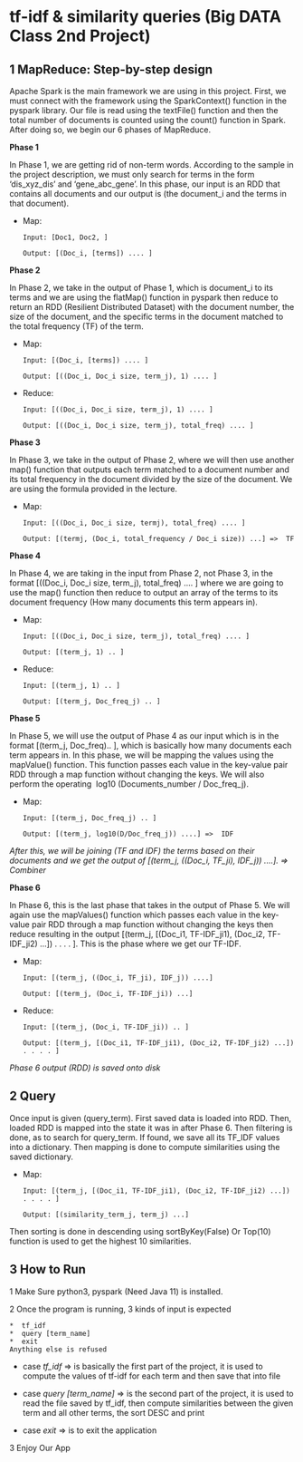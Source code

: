 # tf-idf & similarity queries (Big DATA Class 2nd Project)


## 1 MapReduce: Step-by-step design

Apache Spark is the main framework we are using in this project. First, we must connect with the framework using the SparkContext() function in the pyspark library. Our file is read using the textFile() function and then the total number of documents is counted using the count() function in Spark. After doing so, we begin our 6 phases of MapReduce.


**Phase 1**

In Phase 1, we are getting rid of non-term words. According to the sample in the project description, we must only search for terms in the form ‘dis_xyz_dis’ and
‘gene_abc_gene’. In this phase, our input is an RDD that contains all documents and our output is (the document_i and the terms in that document).

  * Map:
      
        Input: [Doc1, Doc2, ]
        
        Output: [(Doc_i, [terms]) .... ]


**Phase 2**

In Phase 2, we take in the output of Phase 1, which is document_i to its terms and we are using the flatMap() function in pyspark then reduce to return an RDD
(Resilient Distributed Dataset) with the document number, the size of the document, and the specific terms in the document matched to the total frequency (TF) of the term.

  * Map:
  
        Input: [(Doc_i, [terms]) .... ]
  
        Output: [((Doc_i, Doc_i size, term_j), 1) .... ]
  
  * Reduce:
    
        Input: [((Doc_i, Doc_i size, term_j), 1) .... ]
    
        Output: [((Doc_i, Doc_i size, term_j), total_freq) .... ]
 
 
**Phase 3**

In Phase 3, we take in the output of Phase 2, where we will then use another map() function that outputs each term matched to a document number and its total
frequency in the document divided by the size of the document. We are using the formula provided in the lecture.
  
  * Map:
    
        Input: [((Doc_i, Doc_i size, termj), total_freq) .... ]
    
        Output: [(termj, (Doc_i, total_frequency / Doc_i size)) ...] => ​ TF
    
    
**Phase 4**

In Phase 4, we are taking in the input from Phase 2, not Phase 3, in the format [((Doc_i, Doc_i size, term_j), total_freq) .... ] where we are going to use the map() function then reduce to output an array of the terms to its document frequency (How many documents this term appears in).

  * Map:
    
        Input: [((Doc_i, Doc_i size, term_j), total_freq) .... ]
    
        Output: [(term_j, 1) .. ]
  
  * Reduce:
    
        Input: [(term_j, 1) .. ]
    
        Output: [(term_j, Doc_freq_j) .. ]
    

**Phase 5**

In Phase 5, we will use the output of Phase 4 as our input which is in the format [(term_j, Doc_freq).. ], which is basically how many documents each term appears
in. In this phase, we will be mapping the values using the mapValue() function. This function passes each value in the key-value pair RDD through a map function
without changing the keys. We will also perform the operating ​ log10 (Documents_number / Doc_freq_j).
  
  * Map:

        Input: [(term_j, Doc_freq_j) .. ]
    
        Output: [(term_j, log10(D/Doc_freq_j)) ....] => ​ IDF


*After this, we will be joining (TF and IDF) the terms based on their documents and we get the output of [(term_j, ((Doc_i, TF_ji), IDF_j)) ....]. => Combiner*


**Phase 6**

In Phase 6, this is the last phase that takes in the output of Phase 5. We will again use the mapValues() function which passes each value in the key-value pair RDD through a map function without changing the keys then reduce resulting in the output [(term_j, [(Doc_i1, TF-IDF_ji1), (Doc_i2, TF-IDF_ji2) ...]) . . . . ]. This is the phase where we get our TF-IDF.

  * Map:
    
        Input: [(term_j, ((Doc_i, TF_ji), IDF_j)) ....]
    
        Output: [(term_j, (Doc_i, TF-IDF_ji)) ...]
  
  * Reduce:
    
        Input: [(term_j, (Doc_i, TF-IDF_ji)) .. ]
    
        Output: [(term_j, [(Doc_i1, TF-IDF_ji1), (Doc_i2, TF-IDF_ji2) ...]) . . . . ]


*Phase 6 output (RDD) is saved onto disk*



## 2 Query

Once input is given (query_term). First saved data is loaded into RDD. Then, loaded RDD is mapped into the state it was in after Phase 6. Then filtering is done, as to search for query_term. If found, we save all its TF_IDF values into a dictionary. Then mapping is done to compute similarities using the saved dictionary.

  * Map:
    
        Input: [(term_j, [(Doc_i1, TF-IDF_ji1), (Doc_i2, TF-IDF_ji2) ...]) . . . . ]
    
        Output: [(similarity_term_j, term_j) ...]

Then sorting is done in descending using sortByKey(False) Or Top(10) function is used to get the highest 10 similarities.




## 3 How to Run

1 Make Sure python3, pyspark (Need Java 11) is installed.

2 Once the program is running, 3 kinds of input is expected

    *  tf_idf
    *  query [term_name]
    *  exit
    Anything else is refused

* case *tf_idf* => is basically the first part of the project, it is used to compute the values of tf-idf for each term and then save that into file

* case *query [term_name]* => is the second part of the project, it is used to read the file saved by tf_idf, then compute similarities between the given term and all other terms, the sort DESC and print

* case *exit* => is to exit the application

3 Enjoy Our App





